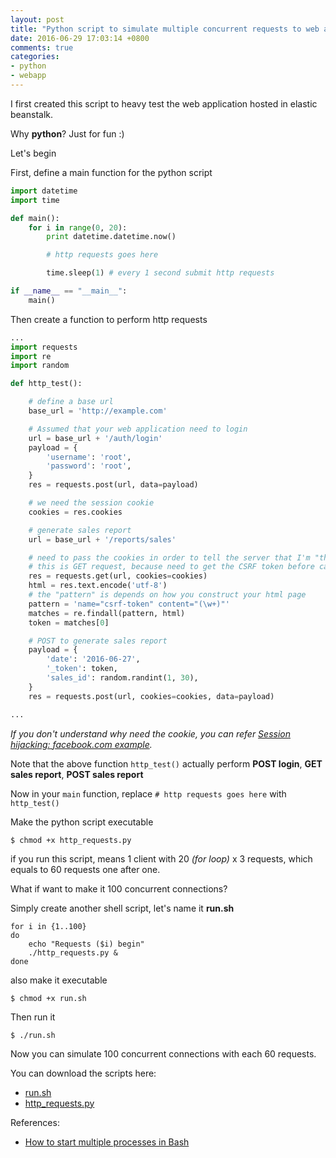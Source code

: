 ```yaml
---
layout: post
title: "Python script to simulate multiple concurrent requests to web application"
date: 2016-06-29 17:03:14 +0800
comments: true
categories: 
- python
- webapp
---
```


I first created this script to heavy test the web application hosted in elastic beanstalk.

Why **python**? Just for fun :)

Let's begin

First, define a main function for the python script

```python
import datetime
import time

def main():
    for i in range(0, 20):
        print datetime.datetime.now()

        # http requests goes here

        time.sleep(1) # every 1 second submit http requests

if __name__ == "__main__":
    main()
```

Then create a function to perform http requests

```python
...
import requests
import re
import random

def http_test():

    # define a base url
    base_url = 'http://example.com'

    # Assumed that your web application need to login
    url = base_url + '/auth/login'
    payload = {
        'username': 'root',
        'password': 'root',
    }
    res = requests.post(url, data=payload)

    # we need the session cookie
    cookies = res.cookies

    # generate sales report
    url = base_url + '/reports/sales'

    # need to pass the cookies in order to tell the server that I'm "that" person
    # this is GET request, because need to get the CSRF token before can do a POST
    res = requests.get(url, cookies=cookies)
    html = res.text.encode('utf-8')
    # the "pattern" is depends on how you construct your html page
    pattern = 'name="csrf-token" content="(\w+)"'
    matches = re.findall(pattern, html)
    token = matches[0]

    # POST to generate sales report
    payload = {
        'date': '2016-06-27',
        '_token': token,
        'sales_id': random.randint(1, 30),
    }
    res = requests.post(url, cookies=cookies, data=payload)

...
```

_If you don't understand why need the cookie, you can refer [Session hijacking: facebook.com example](http://jslim.net/blog/2016/03/29/session-hijacking-facebook-dot-com-example/)._

Note that the above function `http_test()` actually perform **POST login**, **GET sales report**, **POST sales report**

Now in your `main` function, replace `# http requests goes here` with `http_test()`

Make the python script executable

```
$ chmod +x http_requests.py
```

if you run this script, means 1 client with 20 _(for loop)_ x 3 requests, which equals to 60 requests one after one.

What if want to make it 100 concurrent connections?

Simply create another shell script, let's name it **run.sh**

```
for i in {1..100}
do
    echo "Requests ($i) begin"
    ./http_requests.py &
done
```

also make it executable

```
$ chmod +x run.sh
```

Then run it

```
$ ./run.sh
```

Now you can simulate 100 concurrent connections with each 60 requests.

You can download the scripts here:

- [run.sh](/attachments/posts/2016-06-29-python-script-to-simulate-multiple-concurrent-requests-to-web-application/run.sh)
- [http_requests.py](/attachments/posts/2016-06-29-python-script-to-simulate-multiple-concurrent-requests-to-web-application/http_requests.py)

References:

- [How to start multiple processes in Bash](http://stackoverflow.com/questions/5238103/how-to-start-multiple-processes-in-bash/5238146#5238146)
